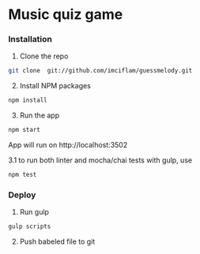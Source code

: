 # Music quiz game

### Installation

1. Clone the repo
```sh
git clone  git://github.com/imciflam/guessmelody.git
```
2. Install NPM packages
```sh
npm install
```
3. Run the app
```sh
npm start
```
App will run on http://localhost:3502

3.1 to run both linter and mocha/chai tests with gulp, use
```sh
npm test
```
### Deploy

1. Run gulp
```sh
gulp scripts
```
2. Push babeled file to git

